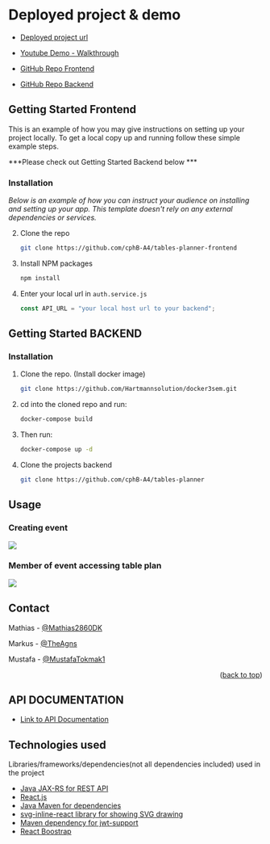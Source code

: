 <!-- Project -->
# Deployed project & demo
* [Deployed project url](https://mustitokmak.com)
* [Youtube Demo - Walkthrough](https://www.youtube.com/watch?v=nDTlmutUROk)

* [GitHub Repo Frontend](https://github.com/cphB-A4/tables-planner-frontend)
* [GitHub Repo Backend](https://github.com/cphB-A4/tables-planner)


<!-- GETTING STARTED FRONTEND -->
## Getting Started Frontend

This is an example of how you may give instructions on setting up your project locally.
To get a local copy up and running follow these simple example steps.

***Please check out Getting Started Backend below ***

### Installation

_Below is an example of how you can instruct your audience on installing and setting up your app. This template doesn't rely on any external dependencies or services._

2. Clone the repo
   ```sh
   git clone https://github.com/cphB-A4/tables-planner-frontend
   ```
3. Install NPM packages
   ```sh
   npm install
   ```
4. Enter your local url in `auth.service.js`
   ```js
   const API_URL = "your local host url to your backend";
   ```
   
   
   
<!-- GETTING STARTED BACKEND -->
## Getting Started BACKEND

### Installation
1. Clone the repo. (Install docker image)
   ```sh
   git clone https://github.com/Hartmannsolution/docker3sem.git
   ```
2. cd into the cloned repo and run:
   ```sh
   docker-compose build
   ```
3. Then run: 
    ```sh
   docker-compose up -d
   ```
4. Clone the projects backend
   ```sh
   git clone https://github.com/cphB-A4/tables-planner
   ```
   
   
   
<!-- USAGE EXAMPLES -->
## Usage

### Creating event
![](https://github.com/cphB-A4/tables-planner-frontend/blob/main/GIF-tables-planner.gif)

### Member of event accessing table plan
![](https://github.com/cphB-A4/tables-planner-frontend/blob/main/GIF-tables-planner2.gif)





<!-- CONTACT -->
## Contact

Mathias - [@Mathias2860DK](https://www.linkedin.com/in/mathias-enemark-poulsen-8107011bb/)

Markus - [@TheAgns](https://www.linkedin.com/in/mathias-enemark-poulsen-8107011bb/)

Mustafa - [@MustafaTokmak1](https://www.linkedin.com/in/mathias-enemark-poulsen-8107011bb/)

<p align="right">(<a href="#top">back to top</a>)</p>


<!-- API DOCUMENTATION -->
## API DOCUMENTATION
* [Link to API Documentation](https://docs.oracle.com/javaee/7/api/javax/ws/rs/package-summary.html)


<!-- TECHNOLOGIES -->
## Technologies used

Libraries/frameworks/dependencies(not all dependencies included) used in the project

* [Java JAX-RS for REST API](https://docs.oracle.com/javaee/7/api/javax/ws/rs/package-summary.html)
* [React.js](https://reactjs.org/)
* [Java Maven for dependencies](https://maven.apache.org/what-is-maven.html)
* [svg-inline-react library for showing SVG drawing](https://www.npmjs.com/package/svg-inline-react)
* [Maven dependency for jwt-support](https://mvnrepository.com/artifact/com.nimbusds/nimbus-jose-jwt)
* [React Boostrap](https://react-bootstrap.github.io/getting-started/introduction)



